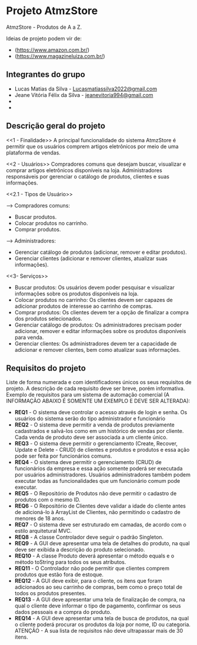 # Projeto AtmzStore
AtmzStore - Produtos de A a Z.

Ideias de projeto podem vir de: 
 * (https://www.amazon.com.br/)
 * (https://www.magazineluiza.com.br/)


## Integrantes do grupo 
 * Lucas Matias da Silva - Lucasmatiassilva2022@gmail.com
 * Jeane Vitória Félix da Silva - jeanevitoria994@gmail.com
 * 
 *  

## Descrição geral do projeto 

<<1 - Finalidade>>
A principal funcionalidade do sistema AtmzStore é permitir que os usuários comprem artigos eletrônicos por meio de uma plataforma de vendas.

<<2 - Usuários>> 
Compradores comuns que desejam buscar, visualizar e comprar artigos eletrônicos disponíveis na loja.
Administradores responsáveis por gerenciar o catálogo de produtos, clientes e suas informações.

<<2.1 - Tipos de Usuário>>

--> Compradores comuns:

- Buscar produtos.
- Colocar produtos no carrinho.
- Comprar produtos.

--> Administradores:

- Gerenciar catálogo de produtos (adicionar, remover e editar produtos).
- Gerenciar clientes (adicionar e remover clientes, atualizar suas informações).

<<3- Serviços>>

- Buscar produtos: Os usuários devem poder pesquisar e visualizar informações sobre os produtos disponíveis na loja.
- Colocar produtos no carrinho: Os clientes devem ser capazes de adicionar produtos de interesse ao carrinho de compras.
- Comprar produtos: Os clientes devem ter a opção de finalizar a compra dos produtos selecionados.
- Gerenciar catálogo de produtos: Os administradores precisam poder adicionar, remover e editar informações sobre os produtos disponíveis para venda.
- Gerenciar clientes: Os administradores devem ter a capacidade de adicionar e remover clientes, bem como atualizar suas informações.

## Requisitos do projeto
Liste de forma numerada e com identificadores únicos os seus requisitos de projeto. 
A descrição de cada requisito deve ser breve, porém informativa. 
Exemplo de requisitos para um sistema de automação comercial (A INFORMAÇÃO ABAIXO É SOMENTE UM EXEMPLO E DEVE SER ALTERADA):
 * **REQ1** - O sistema deve controlar o acesso através de login e senha. Os usuários do sistema serão do tipo administrador e funcionário
 * **REQ2** - O sistema deve permitir a venda de produtos previamente cadastrados e salvá-los como em um histórico de vendas por cliente. Cada venda de produto deve ser associada a um cliente único.
 * **REQ3** - O sistema deve permitir o gerenciamento (Create, Recover, Update e Delete - CRUD) de clientes e produtos e produtos e essa ação pode ser feita por funcionários comuns.
 * **REQ4** - O sistema deve permitir o gerenciamento (CRUD) de funcionários da empresa e essa ação somente poderá ser executada por usuários administradores. Usuários administradores também podem executar todas as funcionalidades que um funcionário comum pode executar.
* **REQ5** - O Repositório de Produtos não deve permitir o  cadastro de produtos com o mesmo ID.
* **REQ6** - O Repositório de Clientes deve validar a idade do cliente antes de adicioná-lo à ArrayList de Clientes, não permitindo o cadastro de menores de 18 anos.
* **REQ7** - O sistema deve ser estruturado em camadas, de acordo com o estilo arquitetural MVC.
* **REQ8** - A classe Controlador deve seguir o padrão Singleton.
* **REQ9** - A GUI deve apresentar uma tela de detalhes do produto, na qual deve ser exibida a descrição do produto selecionado.
* **REQ10** - A classe Produto deverá apresentar o método equals e o método toString para todos os seus atributos.
* **REQ11** - O Controlador não pode permitir que clientes comprem produtos que estão fora de estoque.
* **REQ12** - A GUI deve exibir, para o cliente, os ítens que foram adicionados ao seu carrinho de compras, bem como o preço total de todos os produtos presentes.
* **REQ13** - A GUI deve apresentar uma tela de finalização de compra, na qual o cliente deve informar o tipo de pagamento, confirmar os seus dados pessoais e a compra do produto.
* **REQ14** - A GUI deve apresentar uma tela de busca de produtos, na qual o cliente poderá procurar os produtos da loja por nome, ID ou categoria.
ATENÇÃO - A sua lista de requisitos não deve ultrapassar mais de 30 itens.
